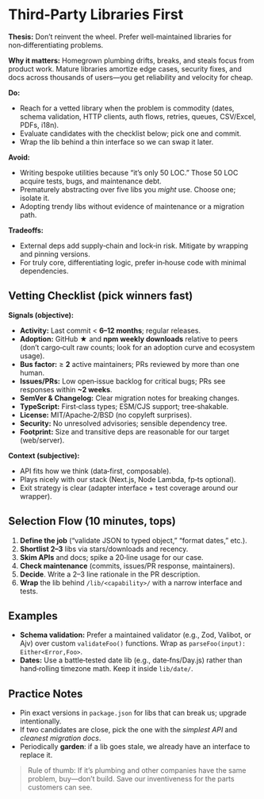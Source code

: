 # Third‑Party Libraries First

**Thesis:** Don’t reinvent the wheel. Prefer well‑maintained libraries for non‑differentiating problems.

**Why it matters:**
Homegrown plumbing drifts, breaks, and steals focus from product work. Mature libraries amortize edge cases, security fixes, and docs across thousands of users—you get reliability and velocity for cheap.

**Do:**

* Reach for a vetted library when the problem is commodity (dates, schema validation, HTTP clients, auth flows, retries, queues, CSV/Excel, PDFs, i18n).
* Evaluate candidates with the checklist below; pick one and commit.
* Wrap the lib behind a thin interface so we can swap it later.

**Avoid:**

* Writing bespoke utilities because “it’s only 50 LOC.” Those 50 LOC acquire tests, bugs, and maintenance debt.
* Prematurely abstracting over five libs you *might* use. Choose one; isolate it.
* Adopting trendy libs without evidence of maintenance or a migration path.

**Tradeoffs:**

* External deps add supply‑chain and lock‑in risk. Mitigate by wrapping and pinning versions.
* For truly core, differentiating logic, prefer in‑house code with minimal dependencies.

## Vetting Checklist (pick winners fast)

**Signals (objective):**

* **Activity:** Last commit < **6–12 months**; regular releases.
* **Adoption:** GitHub ★ and **npm weekly downloads** relative to peers (don’t cargo‑cult raw counts; look for an adoption curve and ecosystem usage).
* **Bus factor:** ≥ **2** active maintainers; PRs reviewed by more than one human.
* **Issues/PRs:** Low open‑issue backlog for critical bugs; PRs see responses within **~2 weeks**.
* **SemVer & Changelog:** Clear migration notes for breaking changes.
* **TypeScript:** First‑class types; ESM/CJS support; tree‑shakable.
* **License:** MIT/Apache‑2/BSD (no copyleft surprises).
* **Security:** No unresolved advisories; sensible dependency tree.
* **Footprint:** Size and transitive deps are reasonable for our target (web/server).

**Context (subjective):**

* API fits how we think (data‑first, composable).
* Plays nicely with our stack (Next.js, Node Lambda, fp‑ts optional).
* Exit strategy is clear (adapter interface + test coverage around our wrapper).

## Selection Flow (10 minutes, tops)

1. **Define the job** (“validate JSON to typed object,” “format dates,” etc.).
2. **Shortlist 2–3** libs via stars/downloads and recency.
3. **Skim APIs** and docs; spike a 20‑line usage for our case.
4. **Check maintenance** (commits, issues/PR response, maintainers).
5. **Decide**. Write a 2–3 line rationale in the PR description.
6. **Wrap** the lib behind `/lib/<capability>/` with a narrow interface and tests.

## Examples

* **Schema validation:** Prefer a maintained validator (e.g., Zod, Valibot, or Ajv) over custom `validateFoo()` functions. Wrap as `parseFoo(input): Either<Error,Foo>`.
* **Dates:** Use a battle‑tested date lib (e.g., date‑fns/Day.js) rather than hand‑rolling timezone math. Keep it inside `lib/date/`.

## Practice Notes

* Pin exact versions in `package.json` for libs that can break us; upgrade intentionally.
* If two candidates are close, pick the one with the *simplest API* and *cleanest migration docs*.
* Periodically **garden**: if a lib goes stale, we already have an interface to replace it.

> Rule of thumb: If it’s plumbing and other companies have the same problem, buy—don’t build. Save our inventiveness for the parts customers can see.
